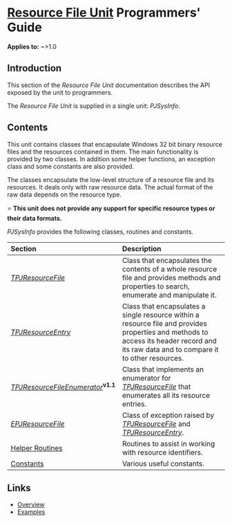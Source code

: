 # [Resource File Unit](../index.md) Programmers' Guide

**Applies to:** ~>1.0

## Introduction

This section of the _Resource File Unit_ documentation describes the API exposed by the unit to programmers.

The _Resource File Unit_ is supplied in a single unit: _PJSysInfo_.

## Contents

This unit contains classes that encapsulate Windows 32 bit binary resource files and the resources contained in them. The main functionality is provided by two classes. In addition some helper functions, an exception class and some constants are also provided.

The classes encapsulate the low-level structure of a resource file and its resources. It deals only with raw resource data. The actual format of the raw data depends on the resource type.

⭐ **This unit does not provide any support for specific resource types or their data formats.**

_PJSysInfo_ provides the following classes, routines and constants.

| Section | Description |
|:--------|:------------|
| _[TPJResourceFile](./API/TPJResourceFile.md)_ | Class that encapsulates the contents of a whole resource file and provides methods and properties to search, enumerate and manipulate it. |
| _[TPJResourceEntry](./API/TPJResourceEntry.md)_ | Class that encapsulates a single resource within a resource file and provides properties and methods to access its header record and its raw data and to compare it to other resources. |
| _[TPJResourceFileEnumerator](./API/TPJResourceFileEnumerator.md)_**<sup>v1.1</sup>** | Class that implements an enumerator for _[TPJResourceFile](./API/TPJResourceFile.md)_ that enumerates all its resource entries. |
| _[EPJResourceFile](./API/EPJResourceFile.md)_ | Class of exception raised by _[TPJResourceFile](./API/TPJResourceFile.md)_ and _[TPJResourceEntry](./API/TPJResourceEntry.md)_. |
| [Helper Routines](./API/Routines.md) | Routines to assist in working with resource identifiers. |
| [Constants](./API/Consts.md) | Various useful constants. |

## Links

* [Overview](./Overview.md)
* [Examples](./Examples.md)
